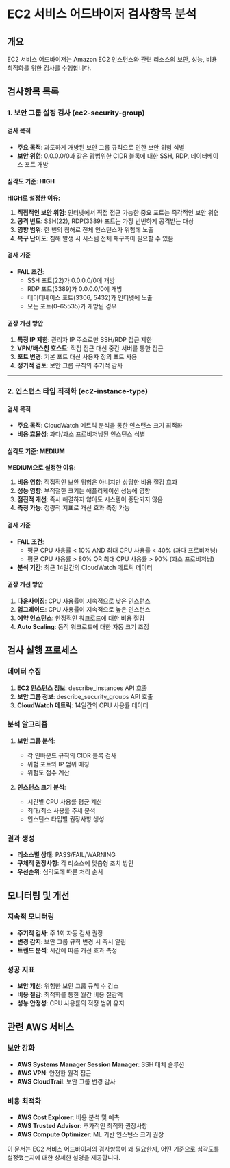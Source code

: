 # EC2 서비스 어드바이저 검사항목 분석

## 개요
EC2 서비스 어드바이저는 Amazon EC2 인스턴스와 관련 리소스의 보안, 성능, 비용 최적화를 위한 검사를 수행합니다.

## 검사항목 목록

### 1. 보안 그룹 설정 검사 (ec2-security-group)

#### 검사 목적
- **주요 목적**: 과도하게 개방된 보안 그룹 규칙으로 인한 보안 위험 식별
- **보안 위험**: 0.0.0.0/0과 같은 광범위한 CIDR 블록에 대한 SSH, RDP, 데이터베이스 포트 개방

#### 심각도 기준: HIGH
**HIGH로 설정한 이유:**
1. **직접적인 보안 위험**: 인터넷에서 직접 접근 가능한 중요 포트는 즉각적인 보안 위협
2. **공격 빈도**: SSH(22), RDP(3389) 포트는 가장 빈번하게 공격받는 대상
3. **영향 범위**: 한 번의 침해로 전체 인스턴스가 위험에 노출
4. **복구 난이도**: 침해 발생 시 시스템 전체 재구축이 필요할 수 있음

#### 검사 기준
- **FAIL 조건**:
  - SSH 포트(22)가 0.0.0.0/0에 개방
  - RDP 포트(3389)가 0.0.0.0/0에 개방
  - 데이터베이스 포트(3306, 5432)가 인터넷에 노출
  - 모든 포트(0-65535)가 개방된 경우

#### 권장 개선 방안
1. **특정 IP 제한**: 관리자 IP 주소로만 SSH/RDP 접근 제한
2. **VPN/배스천 호스트**: 직접 접근 대신 중간 서버를 통한 접근
3. **포트 변경**: 기본 포트 대신 사용자 정의 포트 사용
4. **정기적 검토**: 보안 그룹 규칙의 주기적 감사

---

### 2. 인스턴스 타입 최적화 (ec2-instance-type)

#### 검사 목적
- **주요 목적**: CloudWatch 메트릭 분석을 통한 인스턴스 크기 최적화
- **비용 효율성**: 과다/과소 프로비저닝된 인스턴스 식별

#### 심각도 기준: MEDIUM
**MEDIUM으로 설정한 이유:**
1. **비용 영향**: 직접적인 보안 위험은 아니지만 상당한 비용 절감 효과
2. **성능 영향**: 부적절한 크기는 애플리케이션 성능에 영향
3. **점진적 개선**: 즉시 해결하지 않아도 시스템이 중단되지 않음
4. **측정 가능**: 정량적 지표로 개선 효과 측정 가능

#### 검사 기준
- **FAIL 조건**:
  - 평균 CPU 사용률 < 10% AND 최대 CPU 사용률 < 40% (과다 프로비저닝)
  - 평균 CPU 사용률 > 80% OR 최대 CPU 사용률 > 90% (과소 프로비저닝)
- **분석 기간**: 최근 14일간의 CloudWatch 메트릭 데이터

#### 권장 개선 방안
1. **다운사이징**: CPU 사용률이 지속적으로 낮은 인스턴스
2. **업그레이드**: CPU 사용률이 지속적으로 높은 인스턴스
3. **예약 인스턴스**: 안정적인 워크로드에 대한 비용 절감
4. **Auto Scaling**: 동적 워크로드에 대한 자동 크기 조정

## 검사 실행 프로세스

### 데이터 수집
1. **EC2 인스턴스 정보**: describe_instances API 호출
2. **보안 그룹 정보**: describe_security_groups API 호출
3. **CloudWatch 메트릭**: 14일간의 CPU 사용률 데이터

### 분석 알고리즘
1. **보안 그룹 분석**:
   - 각 인바운드 규칙의 CIDR 블록 검사
   - 위험 포트와 IP 범위 매칭
   - 위험도 점수 계산

2. **인스턴스 크기 분석**:
   - 시간별 CPU 사용률 평균 계산
   - 최대/최소 사용률 추세 분석
   - 인스턴스 타입별 권장사항 생성

### 결과 생성
- **리소스별 상태**: PASS/FAIL/WARNING
- **구체적 권장사항**: 각 리소스에 맞춤형 조치 방안
- **우선순위**: 심각도에 따른 처리 순서

## 모니터링 및 개선

### 지속적 모니터링
- **주기적 검사**: 주 1회 자동 검사 권장
- **변경 감지**: 보안 그룹 규칙 변경 시 즉시 알림
- **트렌드 분석**: 시간에 따른 개선 효과 측정

### 성공 지표
- **보안 개선**: 위험한 보안 그룹 규칙 수 감소
- **비용 절감**: 최적화를 통한 월간 비용 절감액
- **성능 안정성**: CPU 사용률의 적정 범위 유지

## 관련 AWS 서비스

### 보안 강화
- **AWS Systems Manager Session Manager**: SSH 대체 솔루션
- **AWS VPN**: 안전한 원격 접근
- **AWS CloudTrail**: 보안 그룹 변경 감사

### 비용 최적화
- **AWS Cost Explorer**: 비용 분석 및 예측
- **AWS Trusted Advisor**: 추가적인 최적화 권장사항
- **AWS Compute Optimizer**: ML 기반 인스턴스 크기 권장

이 문서는 EC2 서비스 어드바이저의 검사항목이 왜 필요한지, 어떤 기준으로 심각도를 설정했는지에 대한 상세한 설명을 제공합니다.
